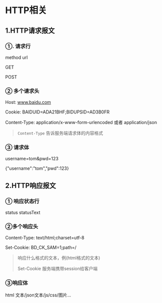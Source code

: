# HTTP相关

## 1.HTTP请求报文

### ①. 请求行

method url

GET

POST

### ②  多个请求头

Host: www.baidu.com

Cookie: BAIDUID=ADA21BHF;BIDUPSID=AD3B0FR

Content-Type: application/x-www-form-urlencoded 或者 application/json

> `Content-Type` 告诉服务端请求体的内容格式

### ③ 请求体

username=tom&pwd=123

{"username":"tom","pwd":123}



## 2.HTTP响应报文

### ① 响应状态行

 status statusText

### ②多个响应头

Content-Type: text/html;charset=utf-8 

Set-Cookie: BD_CK_SAM=1;path=/

> 响应什么格式的文本，例(html格式的文本)
>
> Set-Cookie 服务端携带session给客户端

### ③响应体

html 文本/json文本/js/css/图片...